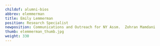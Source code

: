 ```yaml
---
childof: alumni-bios
abbrev: elemmerman
title: Emily Lemmerman
position: Research Specialist
newposition: Communications and Outreach for NY Assm.  Zohran Mamdani
thumb: elemmerman_thumb.jpg
weight: 330
---
```

